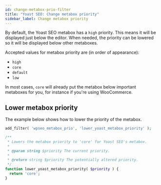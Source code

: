 ```yaml
---
id: change-metabox-prio-filter
title: "Yoast SEO: Change metabox priority"
sidebar_label: Change metabox priority
---
```

By default, the Yoast SEO metabox has a `high` priority. This means it will be displayed just below the editor. When needed, the priority can be lowered so it will be displayed below other metaboxes.

Accepted values for metabox priority are (in order of appearance):

* `high` 
* `core`
* `default`
* `low`

In most cases, `core` will already put the metabox below important metaboxes for you, for instance if you're using WooCommerce.

## Lower metabox priority

The example below shows how to lower the priority of the metabox.
```php
add_filter( 'wpseo_metabox_prio', 'lower_yoast_metabox_priority' );

/**
 * Lowers the metabox priority to 'core' for Yoast SEO's metabox.
 *
 * @param string $priority The current priority.
 *
 * @return string $priority The potentially altered priority.
 */
function lower_yoast_metabox_priority( $priority ) {
  return 'core';
}
```
